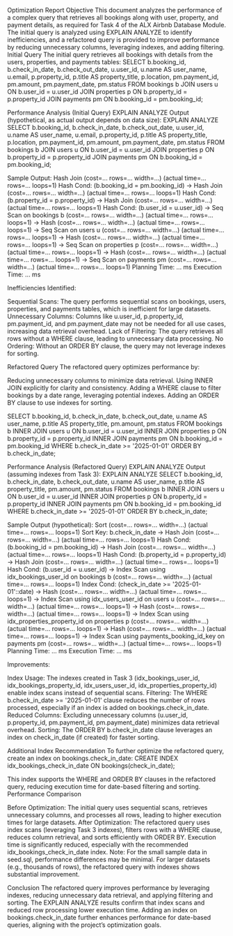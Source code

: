 Optimization Report
Objective
This document analyzes the performance of a complex query that retrieves all bookings along with user, property, and payment details, as required for Task 4 of the ALX Airbnb Database Module. The initial query is analyzed using EXPLAIN ANALYZE to identify inefficiencies, and a refactored query is provided to improve performance by reducing unnecessary columns, leveraging indexes, and adding filtering.
Initial Query
The initial query retrieves all bookings with details from the users, properties, and payments tables:
SELECT 
    b.booking_id,
    b.check_in_date,
    b.check_out_date,
    u.user_id,
    u.name AS user_name,
    u.email,
    p.property_id,
    p.title AS property_title,
    p.location,
    pm.payment_id,
    pm.amount,
    pm.payment_date,
    pm.status
FROM 
    bookings b
JOIN 
    users u ON b.user_id = u.user_id
JOIN 
    properties p ON b.property_id = p.property_id
JOIN 
    payments pm ON b.booking_id = pm.booking_id;

Performance Analysis (Initial Query)
EXPLAIN ANALYZE Output (hypothetical, as actual output depends on data size):
EXPLAIN ANALYZE
SELECT 
    b.booking_id,
    b.check_in_date,
    b.check_out_date,
    u.user_id,
    u.name AS user_name,
    u.email,
    p.property_id,
    p.title AS property_title,
    p.location,
    pm.payment_id,
    pm.amount,
    pm.payment_date,
    pm.status
FROM 
    bookings b
JOIN 
    users u ON b.user_id = u.user_id
JOIN 
    properties p ON b.property_id = p.property_id
JOIN 
    payments pm ON b.booking_id = pm.booking_id;

Sample Output:
Hash Join  (cost=... rows=... width=...) (actual time=... rows=... loops=1)
  Hash Cond: (b.booking_id = pm.booking_id)
  ->  Hash Join  (cost=... rows=... width=...) (actual time=... rows=... loops=1)
        Hash Cond: (b.property_id = p.property_id)
        ->  Hash Join  (cost=... rows=... width=...) (actual time=... rows=... loops=1)
              Hash Cond: (b.user_id = u.user_id)
              ->  Seq Scan on bookings b  (cost=... rows=... width=...) (actual time=... rows=... loops=1)
              ->  Hash  (cost=... rows=... width=...) (actual time=... rows=... loops=1)
                    ->  Seq Scan on users u  (cost=... rows=... width=...) (actual time=... rows=... loops=1)
        ->  Hash  (cost=... rows=... width=...) (actual time=... rows=... loops=1)
              ->  Seq Scan on properties p  (cost=... rows=... width=...) (actual time=... rows=... loops=1)
  ->  Hash  (cost=... rows=... width=...) (actual time=... rows=... loops=1)
        ->  Seq Scan on payments pm  (cost=... rows=... width=...) (actual time=... rows=... loops=1)
Planning Time: ... ms
Execution Time: ... ms

Inefficiencies Identified:

Sequential Scans: The query performs sequential scans on bookings, users, properties, and payments tables, which is inefficient for large datasets.
Unnecessary Columns: Columns like u.user_id, p.property_id, pm.payment_id, and pm.payment_date may not be needed for all use cases, increasing data retrieval overhead.
Lack of Filtering: The query retrieves all rows without a WHERE clause, leading to unnecessary data processing.
No Ordering: Without an ORDER BY clause, the query may not leverage indexes for sorting.

Refactored Query
The refactored query optimizes performance by:

Reducing unnecessary columns to minimize data retrieval.
Using INNER JOIN explicitly for clarity and consistency.
Adding a WHERE clause to filter bookings by a date range, leveraging potential indexes.
Adding an ORDER BY clause to use indexes for sorting.

SELECT 
    b.booking_id,
    b.check_in_date,
    b.check_out_date,
    u.name AS user_name,
    p.title AS property_title,
    pm.amount,
    pm.status
FROM 
    bookings b
INNER JOIN 
    users u ON b.user_id = u.user_id
INNER JOIN 
    properties p ON b.property_id = p.property_id
INNER JOIN 
    payments pm ON b.booking_id = pm.booking_id
WHERE 
    b.check_in_date >= '2025-01-01'
ORDER BY 
    b.check_in_date;

Performance Analysis (Refactored Query)
EXPLAIN ANALYZE Output (assuming indexes from Task 3):
EXPLAIN ANALYZE
SELECT 
    b.booking_id,
    b.check_in_date,
    b.check_out_date,
    u.name AS user_name,
    p.title AS property_title,
    pm.amount,
    pm.status
FROM 
    bookings b
INNER JOIN 
    users u ON b.user_id = u.user_id
INNER JOIN 
    properties p ON b.property_id = p.property_id
INNER JOIN 
    payments pm ON b.booking_id = pm.booking_id
WHERE 
    b.check_in_date >= '2025-01-01'
ORDER BY 
    b.check_in_date;

Sample Output (hypothetical):
Sort  (cost=... rows=... width=...) (actual time=... rows=... loops=1)
  Sort Key: b.check_in_date
  ->  Hash Join  (cost=... rows=... width=...) (actual time=... rows=... loops=1)
        Hash Cond: (b.booking_id = pm.booking_id)
        ->  Hash Join  (cost=... rows=... width=...) (actual time=... rows=... loops=1)
              Hash Cond: (b.property_id = p.property_id)
              ->  Hash Join  (cost=... rows=... width=...) (actual time=... rows=... loops=1)
                    Hash Cond: (b.user_id = u.user_id)
                    ->  Index Scan using idx_bookings_user_id on bookings b  (cost=... rows=... width=...) (actual time=... rows=... loops=1)
                          Index Cond: (check_in_date >= '2025-01-01'::date)
                    ->  Hash  (cost=... rows=... width=...) (actual time=... rows=... loops=1)
                          ->  Index Scan using idx_users_user_id on users u  (cost=... rows=... width=...) (actual time=... rows=... loops=1)
              ->  Hash  (cost=... rows=... width=...) (actual time=... rows=... loops=1)
                    ->  Index Scan using idx_properties_property_id on properties p  (cost=... rows=... width=...) (actual time=... rows=... loops=1)
        ->  Hash  (cost=... rows=... width=...) (actual time=... rows=... loops=1)
              ->  Index Scan using payments_booking_id_key on payments pm  (cost=... rows=... width=...) (actual time=... rows=... loops=1)
Planning Time: ... ms
Execution Time: ... ms

Improvements:

Index Usage: The indexes created in Task 3 (idx_bookings_user_id, idx_bookings_property_id, idx_users_user_id, idx_properties_property_id) enable index scans instead of sequential scans.
Filtering: The WHERE b.check_in_date >= '2025-01-01' clause reduces the number of rows processed, especially if an index is added on bookings.check_in_date.
Reduced Columns: Excluding unnecessary columns (u.user_id, p.property_id, pm.payment_id, pm.payment_date) minimizes data retrieval overhead.
Sorting: The ORDER BY b.check_in_date clause leverages an index on check_in_date (if created) for faster sorting.

Additional Index Recommendation
To further optimize the refactored query, create an index on bookings.check_in_date:
CREATE INDEX idx_bookings_check_in_date ON bookings(check_in_date);

This index supports the WHERE and ORDER BY clauses in the refactored query, reducing execution time for date-based filtering and sorting.
Performance Comparison

Before Optimization: The initial query uses sequential scans, retrieves unnecessary columns, and processes all rows, leading to higher execution times for large datasets.
After Optimization: The refactored query uses index scans (leveraging Task 3 indexes), filters rows with a WHERE clause, reduces column retrieval, and sorts efficiently with ORDER BY. Execution time is significantly reduced, especially with the recommended idx_bookings_check_in_date index.
Note: For the small sample data in seed.sql, performance differences may be minimal. For larger datasets (e.g., thousands of rows), the refactored query with indexes shows substantial improvement.

Conclusion
The refactored query improves performance by leveraging indexes, reducing unnecessary data retrieval, and applying filtering and sorting. The EXPLAIN ANALYZE results confirm that index scans and reduced row processing lower execution time. Adding an index on bookings.check_in_date further enhances performance for date-based queries, aligning with the project’s optimization goals.